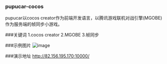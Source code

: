 ### pupucar-cocos

pupucar以cocos creator作为前端开发语言，以腾讯游戏联机对战引擎(MGOBE)作为服务端的帧同步小游戏。

###关键词
1.cocos creator
2.MGOBE
3.帧同步


###示例图片
![image](https://github.com/Jourmey/pupucar-cocos/sample/sample1.png)

###演示地址
http://82.156.195.170:10000/
